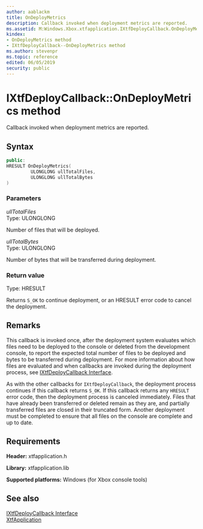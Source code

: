 ```yaml
---
author: aablackm
title: OnDeployMetrics
description: Callback invoked when deployment metrics are reported.
ms.assetid: M:Windows.Xbox.xtfapplication.IXtfDeployCallback.OnDeployMetrics(ULONGLONG,ULONGLONG)
kindex:
- OnDeployMetrics method
- IXtfDeployCallback--OnDeployMetrics method
ms.author: stevenpr
ms.topic: reference
edited: 06/05/2019
security: public
---
```


# IXtfDeployCallback::OnDeployMetrics method
  
Callback invoked when deployment metrics are reported.  
  
<a id="syntaxSection"></a>
  
## Syntax
  
```cpp
public:
HRESULT OnDeployMetrics(
         ULONGLONG ullTotalFiles,
         ULONGLONG ullTotalBytes
)  
```
  
<a id="parametersSection"></a>
  
### Parameters
  
*ullTotalFiles*  
Type: ULONGLONG  
  
Number of files that will be deployed.  
  
*ullTotalBytes*  
Type: ULONGLONG  
  
Number of bytes that will be transferred during deployment.  
  
<a id="retvalSection"></a>
  
### Return value
  
Type: HRESULT  
  
Returns `S_OK` to continue deployment, or an HRESULT error code to cancel the deployment.  
  
<a id="remarksSection"></a>
  
## Remarks
  
This callback is invoked once, after the deployment system evaluates which files need to be deployed to the console or deleted from the development console, to report the expected total number of files to be deployed and bytes to be transferred during deployment. For more information about how files are evaluated and when callbacks are invoked during the deployment process, see [IXtfDeployCallback Interface](../ixtfdeploycallback-xtfapplication-xbox-microsoft-t.md).  
  
As with the other callbacks for `IXtfDeployCallback`, the deployment process continues if this callback returns `S_OK`. If this callback returns any `HRESULT` error code, then the deployment process is canceled immediately. Files that have already been transferred or deleted remain as they are, and partially transferred files are closed in their truncated form. Another deployment must be completed to ensure that all files on the console are complete and up to date.  
  
<a id="requirementsSection"></a>
  
## Requirements
  
**Header:** xtfapplication.h  
  
**Library:** xtfapplication.lib  
  
**Supported platforms:** Windows (for Xbox console tools)  
  
<a id="seealsoSection"></a>
  
## See also
  
[IXtfDeployCallback Interface](../ixtfdeploycallback-xtfapplication-xbox-microsoft-t.md)  
[XtfApplication](../../../xtfapplication-xbox-microsoft-n.md)  
  